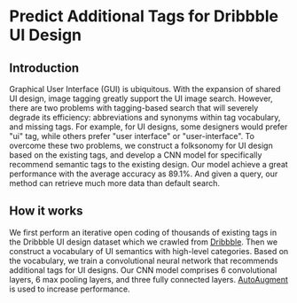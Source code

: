 # Predict Additional Tags for Dribbble UI Design

## Introduction
Graphical User Interface (GUI) is ubiquitous. With the expansion of shared UI design, image tagging greatly support the UI image search. However, there are two problems with tagging-based search that will  severely degrade its efficiency: abbreviations and synonyms within tag vocabulary, and missing tags. For example, for UI designs, some designers would prefer "ui" tag, while others prefer "user interface" or "user-interface". To overcome these two problems, we construct a folksonomy for UI design based on the existing tags, and develop a CNN model for specifically recommend semantic tags to the existing design. Our model achieve a great performance with the average accuracy as 89.1%. And given a query, our method can retrieve much more data than default search.

## How it works
We first perform an iterative open coding of thousands of existing tags in the Dribbble UI design dataset which we crawled from [Dribbble](https://dribbble.com/). Then we construct a vocabulary of UI semantics with high-level categories. Based on the vocabulary, we train a convolutional neural network that recommends additional tags for UI designs. Our CNN model comprises 6 convolutional layers, 6 max pooling layers, and three fully connected layers. [AutoAugment](https://arxiv.org/abs/1805.09501v1) is used to increase performance.
